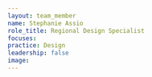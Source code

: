 ```yaml
---
layout: team_member
name: Stephanie Assio
role_title: Regional Design Specialist
focuses:
practice: Design
leadership: false
image:
---
```


